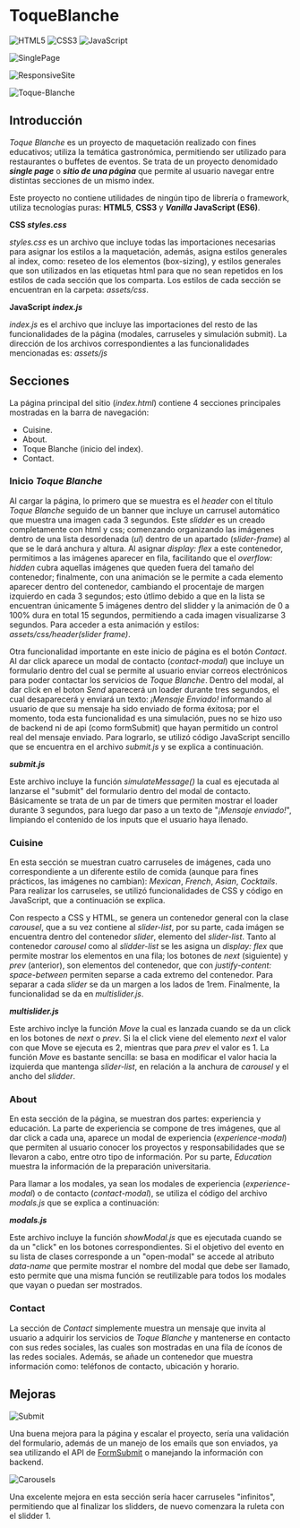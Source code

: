 ﻿# ToqueBlanche
![HTML5](https://img.shields.io/badge/HTML%20-orange?logo=HTML5&logoColor=white)
![CSS3](https://img.shields.io/badge/CSS%20-blue?logo=css3&logoColor=white)
![JavaScript](https://img.shields.io/badge/JavaScript%20-yellow?logo=JavaScript&logoColor=white)

![SinglePage](https://img.shields.io/badge/SINGLE%20PAGE%20-purple?style=for-the-badge&label=PROYECTO%20DE%20MAQUETACI%C3%93N&labelColor=green)

![ResponsiveSite](https://img.shields.io/badge/Responsive%20Site%20-yellow?style=for-the-badge&label=100%25&labelColor=%23FE008B&color=%23FEE300)

![Toque-Blanche](https://github.com/HeyItsMe72/ToqueBlanche/assets/124311622/99f5de0b-e679-4a67-a705-2a60de1256f7)

## Introducción 
*Toque Blanche* es un proyecto de maquetación realizado con fines educativos; utiliza la temática gastronómica, permitiendo ser utilizado para restaurantes o buffetes de eventos. Se trata de un proyecto denomidado **_single page_** o **_sitio de una página_** que permite al usuario navegar entre distintas secciones de un mismo index. 

Este proyecto no contiene utilidades de ningún tipo de librería o framework, utiliza tecnologías puras: **HTML5**, **CSS3** y **_Vanilla_ JavaScript (ES6)**.

**CSS _styles.css_**

_styles.css_ es un archivo que incluye todas las importaciones necesarias para asignar los estilos a la maquetación, además, asigna estilos generales al index, como: reseteo de los elementos (box-sizing), y estilos generales que son utilizados en las etiquetas html para que no sean repetidos en los estilos de cada sección que los comparta. Los estilos de cada sección se encuentran en la carpeta: _assets/css_.

**JavaScript _index.js_** 

_index.js_ es el archivo que incluye las importaciones del resto de las funcionalidades de la página (modales, carruseles y simulación submit). La dirección de los archivos correspondientes a las funcionalidades mencionadas es: _assets/js_

## Secciones
La página principal del sitio (_index.html_) contiene 4 secciones principales mostradas en la barra de navegación: 
* Cuisine.
* About.
* Toque Blanche (inicio del index).
* Contact.

### Inicio _Toque Blanche_
Al cargar la página, lo primero que se muestra es el _header_ con el título _Toque Blanche_ seguido de un banner que incluye un carrusel automático que muestra una imagen cada 3 segundos. Este _slidder_ es un creado completamente con html y css; comenzando organizando las imágenes dentro de una lista desordenada (_ul_) dentro de un apartado (*slider-frame*) al que se le dará anchura y altura. Al asignar *display: flex* a este contenedor, permitimos a las imágenes aparecer en fila, facilitando que el _overflow: hidden_ cubra aquellas imágenes que queden fuera del tamaño del contenedor; finalmente, con una animación se le permite a cada elemento aparecer dentro del contenedor, cambiando el procentaje de margen izquierdo en cada 3 segundos; esto útlimo debido a que en la lista se encuentran únicamente 5 imágenes dentro del slidder y la animación de 0 a 100% dura en total 15 segundos, permitiendo a cada imagen visualizarse 3 segundos. Para acceder a esta animación y estilos: _assets/css/header(slider frame)_.

Otra funcionalidad importante en este inicio de página es el botón *Contact*. Al dar click aparece un modal de contacto (_contact-modal_) que incluye un formulario dentro del cual se permite al usuario enviar correos electrónicos para poder contactar los servicios de *Toque Blanche*. Dentro del modal, al dar click en el boton *Send* aparecerá un loader durante tres segundos, el cual desaparecerá y enviará un texto: *¡Mensaje Enviado!* informando al usuario de que su mensaje ha sido enviado de forma éxitosa; por el momento, toda esta funcionalidad es una simulación, pues no se hizo uso de backend ni de api (como formSubmit) que hayan permitido un control real del mensaje enviado. Para lograrlo, se utilizó código JavaScript sencillo que se encuentra en el archivo *submit.js* y se explica a continuación. 

**_submit.js_**

Este archivo incluye la función _simulateMessage()_ la cual es ejecutada al lanzarse el "submit" del formulario dentro del modal de contacto. Básicamente se trata de un par de timers que permiten mostrar el loader durante 3 segundos, para luego dar paso a un texto de "_¡Mensaje enviado!_", limpiando el contenido de los inputs que el usuario haya llenado. 

### Cuisine 
En esta sección se muestran cuatro carruseles de imágenes, cada uno correspondiente a un diferente estilo de comida (aunque para fines prácticos, las imágenes no cambian): _Mexican_, _French_, _Asian_, _Cocktails_. Para realizar los carruseles, se utilizó funcionalidades de CSS y código en JavaScript, que a continuación se explica. 

Con respecto a CSS y HTML, se genera un contenedor general con la clase _carousel_, que a su vez contiene al _slider-list_, por su parte, cada imágen se encuentra dentro del contenedor _slider_, elemento del _slider-list_. Tanto al contenedor _carousel_ como al _slidder-list_ se les asigna un _display: flex_ que permite mostrar los elementos en una fila; los botones de _next_ (siguiente) y _prev_ (anterior), son elementos del contenedor, que con _justify-content: space-between_ permiten separse a cada extremo del contenedor. Para separar a cada _slider_ se da un margen a los lados de 1rem. Finalmente, la funcionalidad se da en _multislider.js_. 

**_multislider.js_**

Este archivo inclye la función _Move_ la cual es lanzada cuando se da un click en los botones de _next_ o _prev_. Si la el click viene del elemento _next_ el valor con que Move se ejecuta es 2, mientras que para _prev_ el valor es 1. La función _Move_ es bastante sencilla: se basa en modificar el valor hacia la izquierda que mantenga _slider-list_, en relación a la anchura de _carousel_ y el ancho del _slidder_.  

### About 
En esta sección de la página, se muestran dos partes: experiencia y educación. La parte de experiencia se compone de tres imágenes, que al dar click a cada una, aparece un modal de experiencia (_experience-modal_) que permiten al usuario conocer los proyectos y responsabilidades que se llevaron a cabo, entre otro tipo de información. Por su parte, _Education_ muestra la información de la preparación universitaria. 

Para llamar a los modales, ya sean los modales de experiencia (_experience-modal_) o de contacto (_contact-modal_), se utiliza el código del archivo _modals.js_ que se explica a continuación: 

**_modals.js_** 

Este archivo incluye la función _showModal.js_ que es ejecutada cuando se da un "click" en los botones correspondientes. Si el objetivo del evento en su lista de clases corresponde a un "open-modal" se accede al atributo _data-name_ que permite mostrar el nombre del modal que debe ser llamado, esto permite que una misma función se reutilizable para todos los modales que vayan o puedan ser mostrados. 

### Contact 
La sección de _Contact_ simplemente muestra un mensaje que invita al usuario a adquirir los servicios de _Toque Blanche_ y mantenerse en contacto con sus redes sociales, las cuales son mostradas en una fila de íconos de las redes sociales. Además, se añade un contenedor que muestra información como: teléfonos de contacto, ubicación y horario.  

## Mejoras 
![Submit](https://img.shields.io/badge/Submit%20-red?style=for-the-badge&label=%C3%81reas%20de%20oportunidad&labelColor=%23FEB100&color=FE0000)

Una buena mejora para la página y escalar el proyecto, sería una validación del formulario, además de un manejo de los emails que son enviados, ya sea utilizando el API de [FormSubmit](https://formsubmit.co/) o manejando la información con backend. 

![Carousels](https://img.shields.io/badge/Carousels-red?style=for-the-badge&label=%C3%81reas%20de%20oportunidad&labelColor=%23FEB100&color=FE0000)

Una excelente mejora en esta sección sería hacer carruseles "infinitos", permitiendo que al finalizar los slidders, de nuevo comenzara la ruleta con el slidder 1. 
